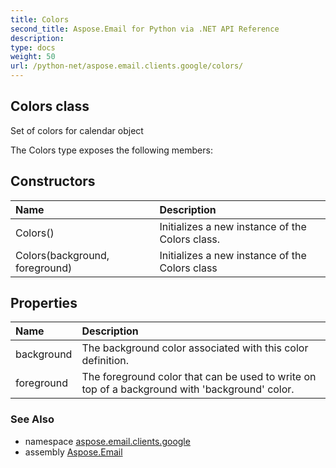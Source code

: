 ```yaml
---
title: Colors
second_title: Aspose.Email for Python via .NET API Reference
description: 
type: docs
weight: 50
url: /python-net/aspose.email.clients.google/colors/
---
```


## Colors class

Set of colors for calendar object

The Colors type exposes the following members:
## Constructors
| Name | Description |
| :- | :- |
|Colors()|Initializes a new instance of the Colors class.|
|Colors(background, foreground)|Initializes a new instance of the Colors class|
## Properties
| Name | Description |
| :- | :- |
|background|The background color associated with this color definition.|
|foreground|The foreground color that can be used to write on top of a background with 'background' color.|

### See Also

* namespace [aspose.email.clients.google](/email/python-net/aspose.email.clients.google/)
* assembly [Aspose.Email](/email/python-net/)

